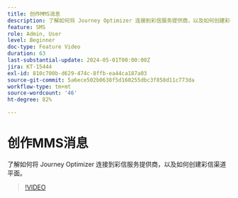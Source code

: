 ```yaml
---
title: 创作MMS消息
description: 了解如何将 Journey Optimizer 连接到彩信服务提供商，以及如何创建彩信渠道平面。
feature: SMS
role: Admin, User
level: Beginner
doc-type: Feature Video
duration: 63
last-substantial-update: 2024-05-01T00:00:00Z
jira: KT-15444
exl-id: 810c700b-d629-474c-8ffb-ea44ca187a03
source-git-commit: 5a6ece502b0638f5d160255dbc3f858d11c773da
workflow-type: tm+mt
source-wordcount: '46'
ht-degree: 82%

---
```



# 创作MMS消息

了解如何将 Journey Optimizer 连接到彩信服务提供商，以及如何创建彩信渠道平面。

>[!VIDEO](https://video.tv.adobe.com/v/3428816/?learn=on)

